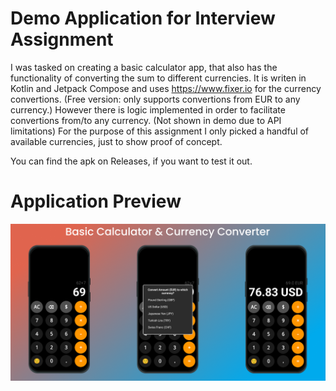 Demo Application for Interview Assignment 
=====================

I was tasked on creating a basic calculator app, that also has the functionality of converting the sum to different currencies. 
It is writen in Kotlin and Jetpack Compose and uses https://www.fixer.io for the currency convertions. 
(Free version: only supports convertions from EUR to any currency.)
However there is logic implemented in order to facilitate convertions from/to any currency. (Not shown in demo due to API limitations)
For the purpose of this assignment I only picked a handful of available currencies, just to show proof of concept. 

You can find the apk on Releases, if you want to test it out. 

Application Preview
=======================

![App Cover](https://github.com/christoskv/Basic-Calculator-Currency-Converter/blob/main/AppCover.png)



